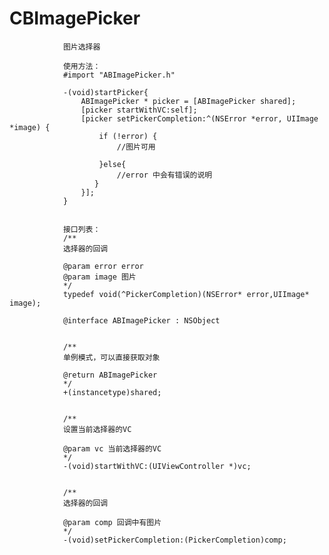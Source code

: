 # CBImagePicker
				图片选择器

				使用方法：
				#import "ABImagePicker.h"

				-(void)startPicker{
    				ABImagePicker * picker = [ABImagePicker shared];
				    [picker startWithVC:self];
				    [picker setPickerCompletion:^(NSError *error, UIImage *image) {
				        if (!error) {
				        	//图片可用
				        	
				        }else{
				            //error 中会有错误的说明
 				       }
				    }];
				}


				接口列表：
				/**
 				选择器的回调

 				@param error error
 				@param image 图片
 				*/
				typedef void(^PickerCompletion)(NSError* error,UIImage* image);

				@interface ABImagePicker : NSObject


				/**
 				单例模式，可以直接获取对象

 				@return ABImagePicker
 				*/
				+(instancetype)shared;


				/**
 				设置当前选择器的VC

 				@param vc 当前选择器的VC
 				*/
				-(void)startWithVC:(UIViewController *)vc;


				/**
 				选择器的回调

 				@param comp 回调中有图片
 				*/
				-(void)setPickerCompletion:(PickerCompletion)comp;
